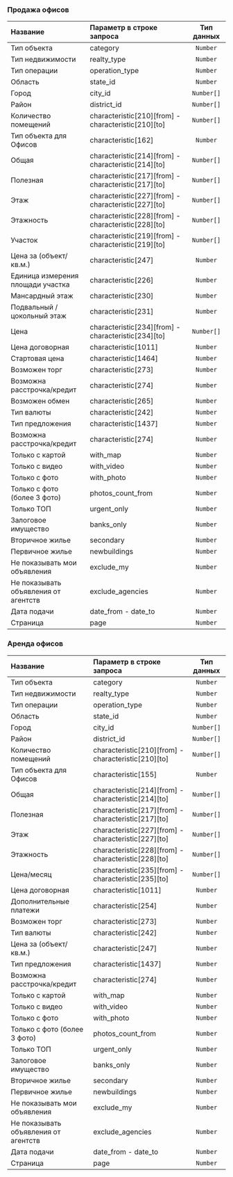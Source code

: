 ### Продажа офисов
<table>
<thead>
                <tr>
                    <th style="text-align:left">Название</th>
                    <th style="text-align:left">Параметр в строке запроса</th>
                    <th style="text-align:center">Тип данных</th>
                </tr>
                </thead>
                <tbody>
                <tr>
                    <td style="text-align:left">Тип объекта</td>
                    <td style="text-align:left">category</td>
                    <td style="text-align:center"><code>Number</code></td>
                </tr>
                <tr>
                    <td style="text-align:left">Тип недвижимости</td>
                    <td style="text-align:left">realty_type</td>
                    <td style="text-align:center"><code>Number</code></td>
                </tr>
                <tr>
                    <td style="text-align:left">Тип операции</td>
                    <td style="text-align:left">operation_type</td>
                    <td style="text-align:center"><code>Number</code></td>
                </tr>
                <tr>
                    <td style="text-align:left">Область</td>
                    <td style="text-align:left">state_id</td>
                    <td style="text-align:center"><code>Number</code></td>
                </tr>
                <tr>
                    <td style="text-align:left">Город</td>
                    <td style="text-align:left">city_id</td>
                    <td style="text-align:center"><code>Number[]</code></td>
                </tr>
                <tr>
                    <td style="text-align:left">Район</td>
                    <td style="text-align:left">district_id</td>
                    <td style="text-align:center"><code>Number[]</code></td>
                </tr>
                <tr>
                    <td style="text-align:left">Количество помещений</td>
                    <td style="text-align:left">characteristic[210][from] - characteristic[210][to]</td>
                    <td style="text-align:center"><code>Number[]</code></td>
                </tr>
                <tr>
                    <td style="text-align:left">Тип объекта для Офисов</td>
                    <td style="text-align:left">characteristic[162]</td>
                    <td style="text-align:center"><code>Number</code></td>
                </tr>
                <tr>
                    <td style="text-align:left">Общая</td>
                    <td style="text-align:left">characteristic[214][from] - characteristic[214][to]</td>
                    <td style="text-align:center"><code>Number[]</code></td>
                </tr>
                <tr>
                    <td style="text-align:left">Полезная</td>
                    <td style="text-align:left">characteristic[217][from] - characteristic[217][to]</td>
                    <td style="text-align:center"><code>Number[]</code></td>
                </tr>
                <tr>
                    <td style="text-align:left">Этаж</td>
                    <td style="text-align:left">characteristic[227][from] - characteristic[227][to]</td>
                    <td style="text-align:center"><code>Number[]</code></td>
                </tr>
                <tr>
                    <td style="text-align:left">Этажность</td>
                    <td style="text-align:left">characteristic[228][from] - characteristic[228][to]</td>
                    <td style="text-align:center"><code>Number[]</code></td>
                </tr>
                <tr>
                    <td style="text-align:left">Участок</td>
                    <td style="text-align:left">characteristic[219][from] - characteristic[219][to]</td>
                    <td style="text-align:center"><code>Number[]</code></td>
                </tr>
                <tr>
                    <td style="text-align:left">Цена за (объект/кв.м.)</td>
                    <td style="text-align:left">characteristic[247]</td>
                    <td style="text-align:center"><code>Number</code></td>
                </tr>
                <tr>
                    <td style="text-align:left">Единица измерения площади участка</td>
                    <td style="text-align:left">characteristic[226]</td>
                    <td style="text-align:center"><code>Number</code></td>
                </tr>
                <tr>
                    <td style="text-align:left">Мансардный этаж</td>
                    <td style="text-align:left">characteristic[230]</td>
                    <td style="text-align:center"><code>Number</code></td>
                </tr>
                <tr>
                    <td style="text-align:left">Подвальный / цокольный этаж</td>
                    <td style="text-align:left">characteristic[231]</td>
                    <td style="text-align:center"><code>Number</code></td>
                </tr>
                <tr>
                    <td style="text-align:left">Цена</td>
                    <td style="text-align:left">characteristic[234][from] - characteristic[234][to]</td>
                    <td style="text-align:center"><code>Number[]</code></td>
                </tr>
                <tr>
                    <td style="text-align:left">Цена договорная</td>
                    <td style="text-align:left">characteristic[1011]</td>
                    <td style="text-align:center"><code>Number</code></td>
                </tr>
                <tr>
                    <td style="text-align:left">Стартовая цена</td>
                    <td style="text-align:left">characteristic[1464]</td>
                    <td style="text-align:center"><code>Number</code></td>
                </tr>
                <tr>
                    <td style="text-align:left">Возможен торг</td>
                    <td style="text-align:left">characteristic[273]</td>
                    <td style="text-align:center"><code>Number</code></td>
                </tr>
                <tr>
                    <td style="text-align:left">Возможна расстрочка/кредит</td>
                    <td style="text-align:left">characteristic[274]</td>
                    <td style="text-align:center"><code>Number</code></td>
                </tr>
                <tr>
                    <td style="text-align:left">Возможен обмен</td>
                    <td style="text-align:left">characteristic[265]</td>
                    <td style="text-align:center"><code>Number</code></td>
                </tr>
                <tr>
                    <td style="text-align:left">Тип валюты</td>
                    <td style="text-align:left">characteristic[242]</td>
                    <td style="text-align:center"><code>Number</code></td>
                </tr>
                <tr>
                    <td style="text-align:left">Тип предложения</td>
                    <td style="text-align:left">characteristic[1437]</td>
                    <td style="text-align:center"><code>Number</code></td>
                </tr>
                <tr>
                    <td style="text-align:left">Возможна расстрочка/кредит</td>
                    <td style="text-align:left">characteristic[274]</td>
                    <td style="text-align:center"><code>Number</code></td>
                </tr>
                <tr>
                    <td style="text-align:left">Только с картой</td>
                    <td style="text-align:left">with_map</td>
                    <td style="text-align:center"><code>Number</code></td>
                </tr>
                <tr>
                    <td style="text-align:left">Только с видео</td>
                    <td style="text-align:left">with_video</td>
                    <td style="text-align:center"><code>Number</code></td>
                </tr>
                <tr>
                    <td style="text-align:left">Только с фото</td>
                    <td style="text-align:left">with_photo</td>
                    <td style="text-align:center"><code>Number</code></td>
                </tr>
                <tr>
                    <td style="text-align:left">Только с фото (более 3 фото)</td>
                    <td style="text-align:left">photos_count_from</td>
                    <td style="text-align:center"><code>Number</code></td>
                </tr>
                <tr>
                    <td style="text-align:left">Только ТОП</td>
                    <td style="text-align:left">urgent_only</td>
                    <td style="text-align:center"><code>Number</code></td>
                </tr>
                <tr>
                    <td style="text-align:left">Залоговое имущество</td>
                    <td style="text-align:left">banks_only</td>
                    <td style="text-align:center"><code>Number</code></td>
                </tr>
                <tr>
                    <td style="text-align:left">Вторичное жилье</td>
                    <td style="text-align:left">secondary</td>
                    <td style="text-align:center"><code>Number</code></td>
                </tr>
                <tr>
                    <td style="text-align:left">Первичное жилье</td>
                    <td style="text-align:left">newbuildings</td>
                    <td style="text-align:center"><code>Number</code></td>
                </tr>
                <tr>
                    <td style="text-align:left">Не показывать мои объявления</td>
                    <td style="text-align:left">exclude_my</td>
                    <td style="text-align:center"><code>Number</code></td>
                </tr>
                <tr>
                    <td style="text-align:left">Не показывать объявления от агентств</td>
                    <td style="text-align:left">exclude_agencies</td>
                    <td style="text-align:center"><code>Number</code></td>
                </tr>
                <tr>
                    <td style="text-align:left">Дата подачи</td>
                    <td style="text-align:left">date_from - date_to</td>
                    <td style="text-align:center"><code>Number</code></td>
                </tr>
                <tr>
                    <td style="text-align:left">Страница</td>
                    <td style="text-align:left">page</td>
                    <td style="text-align:center"><code>Number</code></td>
                </tr>
                </tbody>
            </table>
            
            
### Аренда офисов

<table>
<thead>
                <tr>
                    <th style="text-align:left">Название</th>
                    <th style="text-align:left">Параметр в строке запроса</th>
                    <th style="text-align:center">Тип данных</th>
                </tr>
                </thead>
                <tbody>
                <tr>
                    <td style="text-align:left">Тип объекта</td>
                    <td style="text-align:left">category</td>
                    <td style="text-align:center"><code>Number</code></td>
                </tr>
                <tr>
                    <td style="text-align:left">Тип недвижимости</td>
                    <td style="text-align:left">realty_type</td>
                    <td style="text-align:center"><code>Number</code></td>
                </tr>
                <tr>
                    <td style="text-align:left">Тип операции</td>
                    <td style="text-align:left">operation_type</td>
                    <td style="text-align:center"><code>Number</code></td>
                </tr>
                <tr>
                    <td style="text-align:left">Область</td>
                    <td style="text-align:left">state_id</td>
                    <td style="text-align:center"><code>Number</code></td>
                </tr>
                <tr>
                    <td style="text-align:left">Город</td>
                    <td style="text-align:left">city_id</td>
                    <td style="text-align:center"><code>Number[]</code></td>
                </tr>
                <tr>
                    <td style="text-align:left">Район</td>
                    <td style="text-align:left">district_id</td>
                    <td style="text-align:center"><code>Number[]</code></td>
                </tr>
                <tr>
                    <td style="text-align:left">Количество помещений</td>
                    <td style="text-align:left">characteristic[210][from] - characteristic[210][to]</td>
                    <td style="text-align:center"><code>Number[]</code></td>
                </tr>
                <tr>
                    <td style="text-align:left">Тип объекта для Офисов</td>
                    <td style="text-align:left">characteristic[155]</td>
                    <td style="text-align:center"><code>Number</code></td>
                </tr>
                <tr>
                    <td style="text-align:left">Общая</td>
                    <td style="text-align:left">characteristic[214][from] - characteristic[214][to]</td>
                    <td style="text-align:center"><code>Number[]</code></td>
                </tr>
                <tr>
                    <td style="text-align:left">Полезная</td>
                    <td style="text-align:left">characteristic[217][from] - characteristic[217][to]</td>
                    <td style="text-align:center"><code>Number[]</code></td>
                </tr>
                <tr>
                    <td style="text-align:left">Этаж</td>
                    <td style="text-align:left">characteristic[227][from] - characteristic[227][to]</td>
                    <td style="text-align:center"><code>Number[]</code></td>
                </tr>
                <tr>
                    <td style="text-align:left">Этажность</td>
                    <td style="text-align:left">characteristic[228][from] - characteristic[228][to]</td>
                    <td style="text-align:center"><code>Number[]</code></td>
                </tr>
                <tr>
                    <td style="text-align:left">Цена/месяц</td>
                    <td style="text-align:left">characteristic[235][from] - characteristic[235][to]</td>
                    <td style="text-align:center"><code>Number[]</code></td>
                </tr>
                <tr>
                    <td style="text-align:left">Цена договорная</td>
                    <td style="text-align:left">characteristic[1011]</td>
                    <td style="text-align:center"><code>Number</code></td>
                </tr>
                <tr>
                    <td style="text-align:left">Дополнительные платежи</td>
                    <td style="text-align:left">characteristic[254]</td>
                    <td style="text-align:center"><code>Number</code></td>
                </tr>
                <tr>
                    <td style="text-align:left">Возможен торг</td>
                    <td style="text-align:left">characteristic[273]</td>
                    <td style="text-align:center"><code>Number</code></td>
                </tr>
                <tr>
                    <td style="text-align:left">Тип валюты</td>
                    <td style="text-align:left">characteristic[242]</td>
                    <td style="text-align:center"><code>Number</code></td>
                </tr>
                <tr>
                    <td style="text-align:left">Цена за (объект/кв.м.)</td>
                    <td style="text-align:left">characteristic[247]</td>
                    <td style="text-align:center"><code>Number</code></td>
                </tr>
                <tr>
                    <td style="text-align:left">Тип предложения</td>
                    <td style="text-align:left">characteristic[1437]</td>
                    <td style="text-align:center"><code>Number</code></td>
                </tr>
                <tr>
                    <td style="text-align:left">Возможна расстрочка/кредит</td>
                    <td style="text-align:left">characteristic[274]</td>
                    <td style="text-align:center"><code>Number</code></td>
                </tr>
                <tr>
                    <td style="text-align:left">Только с картой</td>
                    <td style="text-align:left">with_map</td>
                    <td style="text-align:center"><code>Number</code></td>
                </tr>
                <tr>
                    <td style="text-align:left">Только с видео</td>
                    <td style="text-align:left">with_video</td>
                    <td style="text-align:center"><code>Number</code></td>
                </tr>
                <tr>
                    <td style="text-align:left">Только с фото</td>
                    <td style="text-align:left">with_photo</td>
                    <td style="text-align:center"><code>Number</code></td>
                </tr>
                <tr>
                    <td style="text-align:left">Только с фото (более 3 фото)</td>
                    <td style="text-align:left">photos_count_from</td>
                    <td style="text-align:center"><code>Number</code></td>
                </tr>
                <tr>
                    <td style="text-align:left">Только ТОП</td>
                    <td style="text-align:left">urgent_only</td>
                    <td style="text-align:center"><code>Number</code></td>
                </tr>
                <tr>
                    <td style="text-align:left">Залоговое имущество</td>
                    <td style="text-align:left">banks_only</td>
                    <td style="text-align:center"><code>Number</code></td>
                </tr>
                <tr>
                    <td style="text-align:left">Вторичное жилье</td>
                    <td style="text-align:left">secondary</td>
                    <td style="text-align:center"><code>Number</code></td>
                </tr>
                <tr>
                    <td style="text-align:left">Первичное жилье</td>
                    <td style="text-align:left">newbuildings</td>
                    <td style="text-align:center"><code>Number</code></td>
                </tr>
                <tr>
                    <td style="text-align:left">Не показывать мои объявления</td>
                    <td style="text-align:left">exclude_my</td>
                    <td style="text-align:center"><code>Number</code></td>
                </tr>
                <tr>
                    <td style="text-align:left">Не показывать объявления от агентств</td>
                    <td style="text-align:left">exclude_agencies</td>
                    <td style="text-align:center"><code>Number</code></td>
                </tr>
                <tr>
                    <td style="text-align:left">Дата подачи</td>
                    <td style="text-align:left">date_from - date_to</td>
                    <td style="text-align:center"><code>Number</code></td>
                </tr>
                <tr>
                    <td style="text-align:left">Страница</td>
                    <td style="text-align:left">page</td>
                    <td style="text-align:center"><code>Number</code></td>
                </tr>
                </tbody>
            </table>
